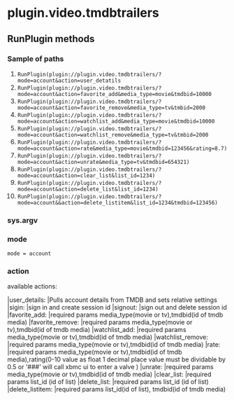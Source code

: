 # plugin.video.tmdbtrailers

## RunPlugin methods
 
### Sample of paths
1.  ```RunPlugin(plugin://plugin.video.tmdbtrailers/?mode=account&action=user_detatils```
2.  ```RunPlugin(plugin://plugin.video.tmdbtrailers/?mode=account&action=favorite_add&media_type=movie&tmdbid=10000```
3.  ```RunPlugin(plugin://plugin.video.tmdbtrailers/?mode=account&action=favorite_remove&media_type=tv&tmbid=2000```
4.  ```RunPlugin(plugin://plugin.video.tmdbtrailers/?mode=account&action=watchlist_add&media_type=movie&tmdbid=10000```
5.  ```RunPlugin(plugin://plugin.video.tmdbtrailers/?mode=account&action=watchlist_remove&media_type=tv&tmbid=2000```
6.  ```RunPlugin(plugin://plugin.video.tmdbtrailers/?mode=account&action=rate&media_type=movie&tmdbid=123456&rating=8.7)```
7.  ```RunPlugin(plugin://plugin.video.tmdbtrailers/?mode=account&action=unrate&media_type=tv&tmdbid=654321)```
8.  ```RunPlugin(plugin://plugin.video.tmdbtrailers/?mode=account&action=clear_list&list_id=1234)```
9.  ```RunPlugin(plugin://plugin.video.tmdbtrailers/?mode=account&action=delete_list&list_id=1234)```
10. ```RunPlugin(plugin://plugin.video.tmdbtrailers/?mode=account&&action=delete_listitem&list_id=1234&tmdbid=123456)```


### sys.argv

### mode 
	mode = account

### action
available actions:

|user_details: |Pulls account details from TMDB and sets relative settings
|sigin: |sign in and create session id
|signout: |sign out and delete session id
|favorite_add: |required params media_type(movie or tv),tmdbid(id of tmdb media)
|favorite_remove: |required params media_type(movie or tv),tmdbid(id of tmdb media)
|watchlist_add: |required params media_type(movie or tv),tmdbid(id of tmdb media)
|watchlist_remove: |required params media_type(movie or tv),tmdbid(id of tmdb media)
|rate: |required params media_type(movie or tv),tmdbid(id of tmdb media),rating(0-10 value as float 1 decimal place value must be dividable by 0.5 or '###' will call xbmc ui to enter a valve )
|unrate: |required params media_type(movie or tv),tmdbid(id of tmdb media)
|clear_list: |required params list_id (id of list)
|delete_list: |required params list_id (id of list)
|delete_listitem: |required params list_id(id of list), tmdbid(id of tmdb media)